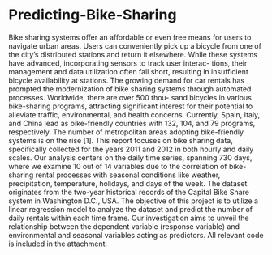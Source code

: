 # Predicting-Bike-Sharing

Bike sharing systems offer an affordable or even free means for users to navigate urban areas. Users can conveniently pick up a bicycle from one of the city’s distributed stations and return it elsewhere. While these systems have advanced, incorporating sensors to track user interac- tions, their management and data utilization often fall short, resulting in insufficient bicycle availability at stations. The growing demand for car rentals has prompted the modernization of bike sharing systems through automated processes. Worldwide, there are over 500 thou- sand bicycles in various bike-sharing programs, attracting significant interest for their potential to alleviate traffic, environmental, and health concerns. Currently, Spain, Italy, and China lead as bike-friendly countries with 132, 104, and 79 programs, respectively. The number of metropolitan areas adopting bike-friendly systems is on the rise [1].
This report focuses on bike sharing data, specifically collected for the years 2011 and 2012 in both hourly and daily scales. Our analysis centers on the daily time series, spanning 730 days, where we examine 10 out of 14 variables due to the correlation of bike-sharing rental processes with seasonal conditions like weather, precipitation, temperature, holidays, and days of the week. The dataset originates from the two-year historical records of the Capital Bike Share system in Washington D.C., USA.
The objective of this project is to utilize a linear regression model to analyze the dataset and predict the number of daily rentals within each time frame. Our investigation aims to unveil the relationship between the dependent variable (response variable) and environmental and seasonal variables acting as predictors. All relevant code is included in the attachment.

